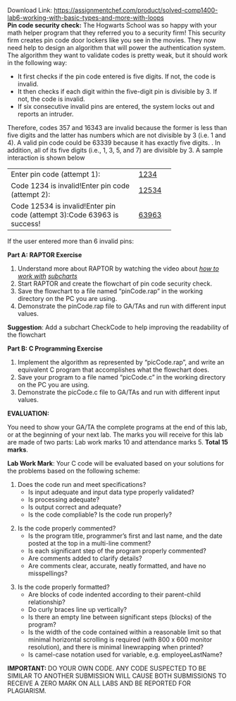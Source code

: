 Download Link: https://assignmentchef.com/product/solved-comp1400-lab6-working-with-basic-types-and-more-with-loops
<br>
<strong>Pin code security check:</strong> The Hogwarts School was so happy with your math helper program that they referred you to a security firm! This security firm creates pin code door lockers like you see in the movies. They now need help to design an algorithm that will power the authentication system. The algorithm they want to validate codes is pretty weak, but it should work in the following way:

<ul>

 <li>It first checks if the pin code entered is five digits. If not, the code is invalid.</li>

 <li>It then checks if each digit within the five-digit pin is divisible by 3. If not, the code is invalid.</li>

 <li>If six consecutive invalid pins are entered, the system locks out and reports an intruder.</li>

</ul>

Therefore, codes 357 and 16343 are invalid because the former is less than five digits and the latter has numbers which are not divisible by 3 (i.e. 1 and 4). A valid pin code could be 63339 because it has exactly five digits. . In addition, all of its five digits (i.e., 1, 3, 5, and 7) are divisible by 3. A sample interaction is shown below




<table width="0">

 <tbody>

  <tr>

   <td width="274"> Enter pin code (attempt 1):</td>

   <td width="66"><u>1234</u></td>

  </tr>

  <tr>

   <td width="274">  Code 1234 is invalid!Enter pin code (attempt 2):</td>

   <td width="66"> <u>12534</u></td>

  </tr>

  <tr>

   <td width="274">  Code 12534 is invalid!Enter pin code (attempt 3):Code 63963 is success!</td>

   <td width="66"> <u>63963</u> </td>

  </tr>

 </tbody>

</table>




If the user entered more than 6 invalid pins:










<strong>Part A: RAPTOR Exercise </strong>

<ol>

 <li>Understand more about RAPTOR by watching the video about <em><u>how to work with</u></em><em> <u>subcharts</u></em></li>

 <li>Start RAPTOR and create the flowchart of pin code security check.</li>

 <li>Save the flowchart to a file named “pinCode.rap” in the working directory on the PC you are using.</li>

 <li>Demonstrate the pinCode.rap file to GA/TAs and run with different input values.</li>

</ol>




<strong>Suggestion</strong>: Add a subchart CheckCode to help improving the readability of the flowchart <strong> </strong>

<strong> </strong>

<strong>Part B: C Programming Exercise </strong>

<ol>

 <li>Implement the algorithm as represented by “picCode.rap”, and write an equivalent C program that accomplishes what the flowchart does.</li>

 <li>Save your program to a file named “picCode.c” in the working directory on the PC you are using.</li>

 <li>Demonstrate the picCode.c file to GA/TAs and run with different input values.</li>

</ol>




<strong>EVALUATION: </strong>

You need to show your GA/TA the complete programs at the end of this lab, or at the beginning of your next lab. The marks you will receive for this lab are made of two parts: Lab work marks 10 and attendance marks 5. <strong>Total 15 marks</strong>.




<strong> </strong>

<strong>Lab Work Mark</strong>: Your C code will be evaluated based on your solutions for the problems based on the following scheme:




<ol>

 <li>Does the code run and meet specifications?

  <ul>

   <li>Is input adequate and input data type properly validated?</li>

   <li>Is processing adequate?</li>

   <li>Is output correct and adequate?</li>

   <li>Is the code compliable? Is the code run properly?</li>

  </ul></li>

</ol>




<ol start="2">

 <li>Is the code properly commented?

  <ul>

   <li>Is the program title, programmer’s first and last name, and the date posted at the top in a multi-line comment?</li>

   <li>Is each significant step of the program properly commented?</li>

   <li>Are comments added to clarify details?</li>

   <li>Are comments clear, accurate, neatly formatted, and have no misspellings?</li>

  </ul></li>

</ol>




<ol start="3">

 <li>Is the code properly formatted?

  <ul>

   <li>Are blocks of code indented according to their parent-child relationship?</li>

   <li>Do curly braces line up vertically?</li>

   <li>Is there an empty line between significant steps (blocks) of the program?</li>

   <li>Is the width of the code contained within a reasonable limit so that minimal horizontal scrolling is required (with 800 x 600 monitor resolution), and there is minimal linewrapping when printed?</li>

   <li>Is camel-case notation used for variable, e.g. employeeLastName?</li>

  </ul></li>

</ol>

<strong>IMPORTANT: </strong>DO YOUR OWN CODE. ANY CODE SUSPECTED TO BE SIMILAR TO ANOTHER SUBMISSION WILL CAUSE BOTH SUBMISSIONS TO RECEIVE A ZERO MARK ON ALL LABS AND BE REPORTED FOR PLAGIARISM.


